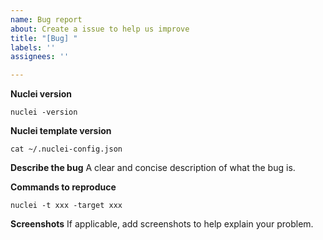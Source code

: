 ```yaml
---
name: Bug report
about: Create a issue to help us improve
title: "[Bug] "
labels: ''
assignees: ''

---
```


**Nuclei version**

```
nuclei -version 
```

**Nuclei template version**

```
cat ~/.nuclei-config.json
```

**Describe the bug**
A clear and concise description of what the bug is.

**Commands to reproduce**

```
nuclei -t xxx -target xxx
```

**Screenshots**
If applicable, add screenshots to help explain your problem.
